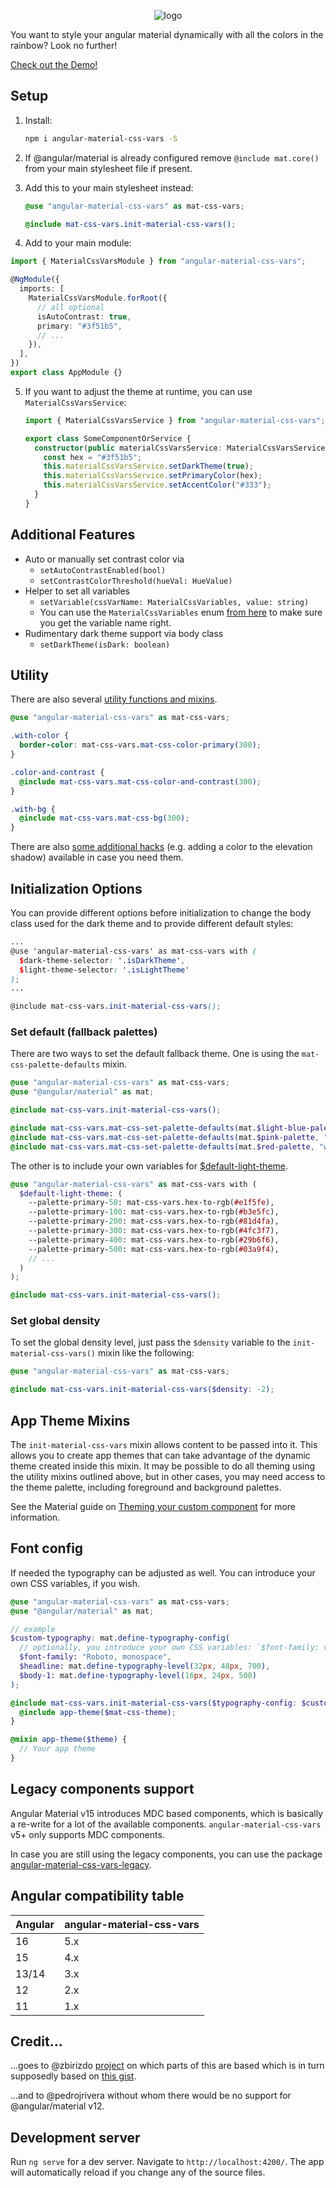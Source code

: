 <p align="center"><img alt="logo" src="logo.png"></p>

You want to style your angular material dynamically with all the colors in the rainbow? Look no further!

[Check out the Demo!](https://johannesjo.github.io/angular-material-css-vars/)

## Setup

1. Install:
   ```bash
   npm i angular-material-css-vars -S
   ```
2. If @angular/material is already configured remove `@include mat.core()` from your main stylesheet file if present.
3. Add this to your main stylesheet instead:

   ```scss
   @use "angular-material-css-vars" as mat-css-vars;

   @include mat-css-vars.init-material-css-vars();
   ```

4. Add to your main module:

```typescript
import { MaterialCssVarsModule } from "angular-material-css-vars";

@NgModule({
  imports: [
    MaterialCssVarsModule.forRoot({
      // all optional
      isAutoContrast: true,
      primary: "#3f51b5",
      // ...
    }),
  ],
})
export class AppModule {}
```

5. If you want to adjust the theme at runtime, you can use `MaterialCssVarsService`:

   ```typescript
   import { MaterialCssVarsService } from "angular-material-css-vars";

   export class SomeComponentOrService {
     constructor(public materialCssVarsService: MaterialCssVarsService) {
       const hex = "#3f51b5";
       this.materialCssVarsService.setDarkTheme(true);
       this.materialCssVarsService.setPrimaryColor(hex);
       this.materialCssVarsService.setAccentColor("#333");
     }
   }
   ```

## Additional Features

- Auto or manually set contrast color via
  - `setAutoContrastEnabled(bool)`
  - `setContrastColorThreshold(hueVal: HueValue)`
- Helper to set all variables
  - `setVariable(cssVarName: MaterialCssVariables, value: string)`
  - You can use the `MaterialCssVariables` enum [from here](https://github.com/johannesjo/angular-material-css-vars/blob/master/projects/material-css-vars/src/lib/model.ts) to make sure you get the variable name right.
- Rudimentary dark theme support via body class
  - `setDarkTheme(isDark: boolean)`

## Utility

There are also several [utility functions and mixins](https://github.com/johannesjo/angular-material-css-vars/blob/master/projects/material-css-vars/src/lib/_public-util.scss).

```scss
@use "angular-material-css-vars" as mat-css-vars;

.with-color {
  border-color: mat-css-vars.mat-css-color-primary(300);
}

.color-and-contrast {
  @include mat-css-vars.mat-css-color-and-contrast(300);
}

.with-bg {
  @include mat-css-vars.mat-css-bg(300);
}
```

There are also [some additional hacks](additional-hacks.md) (e.g. adding a color to the elevation shadow) available in case you need them.

## Initialization Options

You can provide different options before initialization to change the body class used for the dark theme and to provide different default styles:

```scss
...
@use 'angular-material-css-vars' as mat-css-vars with (
  $dark-theme-selector: '.isDarkTheme',
  $light-theme-selector: '.isLightTheme'
);
...

@include mat-css-vars.init-material-css-vars();

```

### Set default (fallback palettes)

There are two ways to set the default fallback theme. One is using the `mat-css-palette-defaults` mixin.

```scss
@use "angular-material-css-vars" as mat-css-vars;
@use "@angular/material" as mat;

@include mat-css-vars.init-material-css-vars();

@include mat-css-vars.mat-css-set-palette-defaults(mat.$light-blue-palette, "primary");
@include mat-css-vars.mat-css-set-palette-defaults(mat.$pink-palette, "accent");
@include mat-css-vars.mat-css-set-palette-defaults(mat.$red-palette, "warn");
```

The other is to include your own variables for [$default-light-theme](https://github.com/johannesjo/angular-material-css-vars/blob/master/projects/material-css-vars/src/lib/_variables.scss).

```scss
@use "angular-material-css-vars" as mat-css-vars with (
  $default-light-theme: (
    --palette-primary-50: mat-css-vars.hex-to-rgb(#e1f5fe),
    --palette-primary-100: mat-css-vars.hex-to-rgb(#b3e5fc),
    --palette-primary-200: mat-css-vars.hex-to-rgb(#81d4fa),
    --palette-primary-300: mat-css-vars.hex-to-rgb(#4fc3f7),
    --palette-primary-400: mat-css-vars.hex-to-rgb(#29b6f6),
    --palette-primary-500: mat-css-vars.hex-to-rgb(#03a9f4),
    // ...
  )
);

@include mat-css-vars.init-material-css-vars();
```

### Set global density

To set the global density level, just pass the `$density` variable to the `init-material-css-vars()` mixin like the following:

```scss
@use "angular-material-css-vars" as mat-css-vars;

@include mat-css-vars.init-material-css-vars($density: -2);
```

## App Theme Mixins

The `init-material-css-vars` mixin allows content to be passed into it. This allows you to create app themes that can take advantage of the dynamic theme created inside this mixin. It may be possible to do all theming using the utility mixins outlined above, but in other cases, you may need access to the theme palette, including foreground and background palettes.

See the Material guide on [Theming your custom component](https://material.angular.io/guide/theming-your-components) for more information.

## Font config

If needed the typography can be adjusted as well. You can introduce your own CSS variables, if you wish.

```scss
@use "angular-material-css-vars" as mat-css-vars;
@use "@angular/material" as mat;

// example
$custom-typography: mat.define-typography-config(
  // optionally, you introduce your own CSS variables: `$font-family: var(--my-custom-font-family)`
  $font-family: "Roboto, monospace",
  $headline: mat.define-typography-level(32px, 48px, 700),
  $body-1: mat.define-typography-level(16px, 24px, 500)
);

@include mat-css-vars.init-material-css-vars($typography-config: $custom-typography) using($mat-css-theme) {
  @include app-theme($mat-css-theme);
}

@mixin app-theme($theme) {
  // Your app theme
}
```

## Legacy components support

Angular Material v15 introduces MDC based components, which is basically a re-write for a lot of the available components. `angular-material-css-vars` v5+ only supports MDC components.

In case you are still using the legacy components, you can use the package [angular-material-css-vars-legacy](https://github.com/json-derulo/angular-material-css-vars-legacy).

## Angular compatibility table

| Angular | angular-material-css-vars |
| ------- | ------------------------- |
| 16      | 5.x                       |
| 15      | 4.x                       |
| 13/14   | 3.x                       |
| 12      | 2.x                       |
| 11      | 1.x                       |

## Credit...

...goes to @zbirizdo [project](https://github.com/zbirizdo/material-css-vars) on which parts of this are based which is in turn supposedly based on [this gist](https://gist.github.com/shprink/c7f333e3ad51830f14a6383f3ab35439).

...and to @pedrojrivera without whom there would be no support for @angular/material v12.

## Development server

Run `ng serve` for a dev server. Navigate to `http://localhost:4200/`. The app will automatically reload if you change any of the source files.
